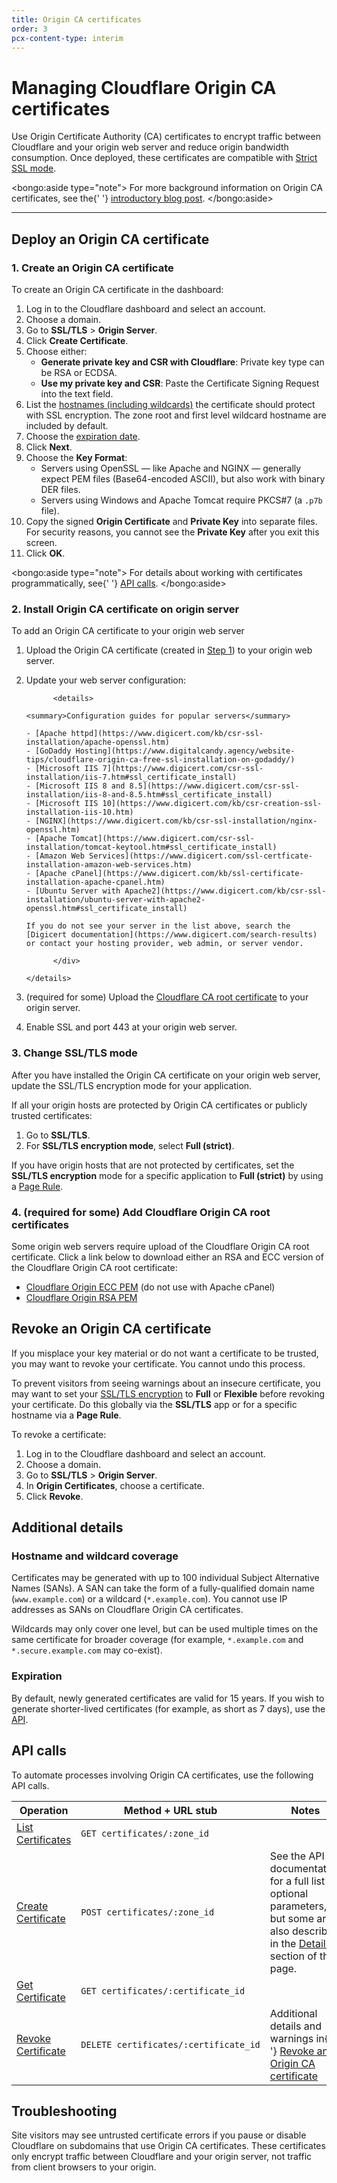 ```yaml
---
title: Origin CA certificates
order: 3
pcx-content-type: interim
---
```


# Managing Cloudflare Origin CA certificates

Use Origin Certificate Authority (CA) certificates to encrypt traffic between Cloudflare and your origin web server and reduce origin bandwidth consumption. Once deployed, these certificates are compatible with [Strict SSL mode](/origin-configuration/ssl-modes#strict).

<bongo:aside type="note">
  For more background information on Origin CA certificates, see the{' '}
  <a href="https://blog.cloudflare.com/cloudflare-ca-encryption-origin/">introductory blog post</a>.
</bongo:aside>

---

## Deploy an Origin CA certificate

### 1. Create an Origin CA certificate

To create an Origin CA certificate in the dashboard:

1. Log in to the Cloudflare dashboard and select an account.
1. Choose a domain.
1. Go to **SSL/TLS** > **Origin Server**.
1. Click **Create Certificate**.
1. Choose either:
   - **Generate private key and CSR with Cloudflare**: Private key type can be RSA or ECDSA.
   - **Use my private key and CSR**: Paste the Certificate Signing Request into the text field.
1. List the [hostnames (including wildcards)](#hostname-and-wildcard-coverage) the certificate should protect with SSL encryption. The zone root and first level wildcard hostname are included by default.
1. Choose the [expiration date](#expiration).
1. Click **Next**.
1. Choose the **Key Format**:
   - Servers using OpenSSL — like Apache and NGINX — generally expect PEM files (Base64-encoded ASCII), but also work with binary DER files.
   - Servers using Windows and Apache Tomcat require PKCS#7 (a `.p7b` file).
1. Copy the signed **Origin Certificate** and **Private Key** into separate files. For security reasons, you cannot see the **Private Key** after you exit this screen.
1. Click **OK**.

<bongo:aside type="note">
  For details about working with certificates programmatically, see{' '}
  <a href="#api-calls">API calls</a>.
</bongo:aside>

### 2. Install Origin CA certificate on origin server

To add an Origin CA certificate to your origin web server

1.  Upload the Origin CA certificate (created in [Step 1](#1-create-an-origin-ca-certificate)) to your origin web server.
1.  Update your web server configuration:

              <details>

        <summary>Configuration guides for popular servers</summary>

    <div>

        - [Apache httpd](https://www.digicert.com/kb/csr-ssl-installation/apache-openssl.htm)
        - [GoDaddy Hosting](https://www.digitalcandy.agency/website-tips/cloudflare-origin-ca-free-ssl-installation-on-godaddy/)
        - [Microsoft IIS 7](https://www.digicert.com/csr-ssl-installation/iis-7.htm#ssl_certificate_install)
        - [Microsoft IIS 8 and 8.5](https://www.digicert.com/csr-ssl-installation/iis-8-and-8.5.htm#ssl_certificate_install)
        - [Microsoft IIS 10](https://www.digicert.com/kb/csr-creation-ssl-installation-iis-10.htm)
        - [NGINX](https://www.digicert.com/kb/csr-ssl-installation/nginx-openssl.htm)
        - [Apache Tomcat](https://www.digicert.com/csr-ssl-installation/tomcat-keytool.htm#ssl_certificate_install)
        - [Amazon Web Services](https://www.digicert.com/ssl-certficate-installation-amazon-web-services.htm)
        - [Apache cPanel](https://www.digicert.com/kb/ssl-certificate-installation-apache-cpanel.htm)
        - [Ubuntu Server with Apache2](https://www.digicert.com/kb/csr-ssl-installation/ubuntu-server-with-apache2-openssl.htm#ssl_certificate_install)

        If you do not see your server in the list above, search the [Digicert documentation](https://www.digicert.com/search-results) or contact your hosting provider, web admin, or server vendor.

              </div>

        </details>

1.  (required for some) Upload the [Cloudflare CA root certificate](#4-required-for-some-add-cloudflare-origin-ca-root-certificates) to your origin server.
1.  Enable SSL and port 443 at your origin web server.

### 3. Change SSL/TLS mode

After you have installed the Origin CA certificate on your origin web server, update the SSL/TLS encryption mode for your application.

If all your origin hosts are protected by Origin CA certificates or publicly trusted certificates:

1. Go to **SSL/TLS**.
1. For **SSL/TLS encryption mode**, select **Full (strict)**.

If you have origin hosts that are not protected by certificates, set the **SSL/TLS encryption** mode for a specific application to **Full (strict)** by using a [Page Rule](https://support.cloudflare.com/hc/articles/218411427).

### 4. (required for some) Add Cloudflare Origin CA root certificates

Some origin web servers require upload of the Cloudflare Origin CA root certificate. Click a link below to download either an RSA and ECC version of the Cloudflare Origin CA root certificate:

- [Cloudflare Origin ECC PEM](../static/origin_ca_ecc_root.pem) (do not use with Apache cPanel)
- [Cloudflare Origin RSA PEM](../static/origin_ca_rsa_root.pem)

## Revoke an Origin CA certificate

If you misplace your key material or do not want a certificate to be trusted, you may want to revoke your certificate. You cannot undo this process.

To prevent visitors from seeing warnings about an insecure certificate, you may want to set your [SSL/TLS encryption](/origin-configuration/ssl-modes) to **Full** or **Flexible** before revoking your certificate. Do this globally via the **SSL/TLS** app or for a specific hostname via a **Page Rule**.

To revoke a certificate:

1. Log in to the Cloudflare dashboard and select an account.
1. Choose a domain.
1. Go to **SSL/TLS** > **Origin Server**.
1. In **Origin Certificates**, choose a certificate.
1. Click **Revoke**.

## Additional details

### Hostname and wildcard coverage

Certificates may be generated with up to 100 individual Subject Alternative Names (SANs). A SAN can take the form of a fully-qualified domain name (`www.example.com`) or a wildcard (`*.example.com`). You cannot use IP addresses as SANs on Cloudflare Origin CA certificates.

Wildcards may only cover one level, but can be used multiple times on the same certificate for broader coverage (for example, `*.example.com` and `*.secure.example.com` may co-exist).

### Expiration

By default, newly generated certificates are valid for 15 years. If you wish to generate shorter-lived certificates (for example, as short as 7 days), use the [API](#api-calls).

## API calls

To automate processes involving Origin CA certificates, use the following API calls.

<table style="width:100%">
  <thead>
    <tr>
      <th>Operation</th>
      <th>Method + URL stub</th>
      <th>Notes</th>
    </tr>
  </thead>
  <tbody>
    <tr>
      <td>
        <a href="https://api.cloudflare.com/#origin-ca-list-certificates">List Certificates</a>
      </td>
      <td>
        <code>GET&nbsp;certificates/:zone_id</code>
      </td>
      <td></td>
    </tr>
    <tr>
      <td>
        <a href="https://api.cloudflare.com/#origin-ca-create-certificate">Create Certificate</a>
      </td>
      <td>
        <code>POST&nbsp;certificates/:zone_id</code>
      </td>
      <td>
        See the API documentation for a full list of optional parameters, but some are also
        described in the <a href="#additional-details">Details</a> section of this page.
      </td>
    </tr>
    <tr>
      <td>
        <a href="https://api.cloudflare.com/#origin-ca-get-certificate">Get Certificate</a>
      </td>
      <td>
        <code>GET&nbsp;certificates/:certificate_id</code>
      </td>
      <td></td>
    </tr>
    <tr>
      <td>
        <a href="https://api.cloudflare.com/#origin-ca-revoke-certificate">Revoke Certificate</a>
      </td>
      <td>
        <code>DELETE&nbsp;certificates/:certificate_id</code>
      </td>
      <td>
        Additional details and warnings in{' '}
        <a href="#revoke-an-origin-ca-certificate">Revoke an Origin CA certificate</a>
      </td>
    </tr>
  </tbody>
</table>

## Troubleshooting

Site visitors may see untrusted certificate errors if you pause or disable Cloudflare on subdomains that use Origin CA certificates. These certificates only encrypt traffic between Cloudflare and your origin server, not traffic from client browsers to your origin.
